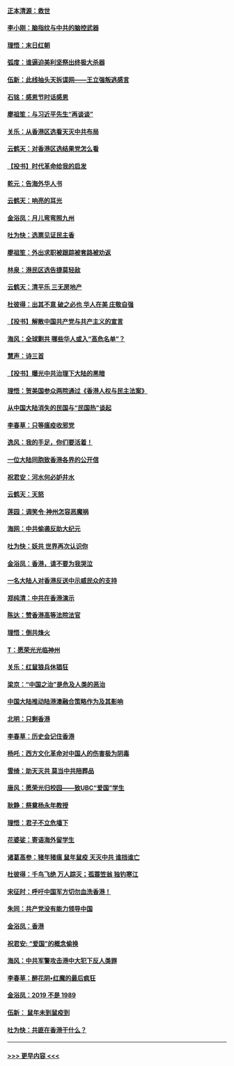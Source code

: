 #### [正本清源：救世](../pages/nsc993/n11689134.md?t=11291422) 
#### [李小刚：脑指纹与中共的脑控武器](../pages/nsc993/n11688900.md?t=11291422) 
#### [理悟：末日红朝](../pages/nsc993/n11688829.md?t=11291422) 
#### [弧度：谁逼迫美利坚祭出终极大杀器](../pages/nsc993/n11688735.md?t=11291422) 
#### [伍新：此线抽头天拆谍网——王立强叛逃感言](../pages/nsc993/n11687981.md?t=11291422) 
#### [石铭：感恩节时话感恩](../pages/nsc993/n11687568.md?t=11291422) 
#### [廖祖笙：与习近平先生“再谈谈”](../pages/nsc993/n11687005.md?t=11291422) 
#### [关乐：从香港区选看天灭中共布局](../pages/nsc993/n11686647.md?t=11291422) 
#### [云鹤天：对香港区选结果党怎么看](../pages/nsc993/n11686216.md?t=11291422) 
#### [【投书】时代革命给我的启发](../pages/nsc993/n11684287.md?t=11291422) 
#### [乾元：告海外华人书](../pages/nsc993/n11684044.md?t=11291422) 
#### [云鹤天：响亮的耳光](../pages/nsc993/n11684254.md?t=11291422) 
#### [金浴凤：月儿弯弯照九州](../pages/nsc993/n11684231.md?t=11291422) 
#### [吐为快：选票见证民主香](../pages/nsc993/n11684206.md?t=11291422) 
#### [廖祖笙：外出求职被跟踪被套路被劝返](../pages/nsc993/n11683874.md?t=11291422) 
#### [林泉：港民区选告捷莫轻敌](../pages/nsc993/n11683930.md?t=11291422) 
#### [云鹤天：清平乐 三无房地产](../pages/nsc993/n11681521.md?t=11291422) 
#### [杜彼得：出其不意 破之必也 华人在美 庄敬自强](../pages/nsc993/n11679554.md?t=11291422) 
#### [【投书】解散中国共产党与共产主义的宣言](../pages/nsc993/n11679177.md?t=11291422) 
#### [海风：全球剿共 哪些华人或入“高危名单”？](../pages/nsc993/n11678617.md?t=11291422) 
#### [慧声：诗三首](../pages/nsc993/n11678848.md?t=11291422) 
#### [【投书】曝光中共治理下大陆的黑暗](../pages/nsc993/n11678674.md?t=11291422) 
#### [理悟：贺美国参众两院通过《香港人权与民主法案》](../pages/nsc993/n11678104.md?t=11291422) 
#### [从中国大陆消失的民国与“民国热”谈起](../pages/nsc993/n11678075.md?t=11291422) 
#### [李春草：只等瘟疫收邪党](../pages/nsc993/n11677308.md?t=11291422) 
#### [逸风：我的手足，你们要活着！](../pages/nsc993/n11676352.md?t=11291422) 
#### [一位大陆同胞致香港各界的公开信](../pages/nsc993/n11675761.md?t=11291422) 
#### [祝君安：河水何必妒井水](../pages/nsc993/n11675746.md?t=11291422) 
#### [云鹤天：天怒](../pages/nsc993/n11675718.md?t=11291422) 
#### [莲园：调笑令‧神州怎容恶魔祸](../pages/nsc993/n11675648.md?t=11291422) 
#### [海网：中共偷袭反助大纪元](../pages/nsc993/n11673515.md?t=11291422) 
#### [吐为快：妖共 世界再次认识你](../pages/nsc993/n11673506.md?t=11291422) 
#### [金浴凤：香港，请不要为我哭泣](../pages/nsc993/n11673248.md?t=11291422) 
#### [一名大陆人对香港反送中示威民众的支持](../pages/nsc993/n11672615.md?t=11291422) 
#### [郑纯清：中共在香港演示](../pages/nsc993/n11670539.md?t=11291422) 
#### [陈达：赞香港高等法院法官](../pages/nsc993/n11669542.md?t=11291422) 
#### [理悟：倒共烽火](../pages/nsc993/n11668844.md?t=11291422) 
#### [T：愿荣光光临神州](../pages/nsc993/n11668421.md?t=11291422) 
#### [关乐：红鼠狼兵休猖狂](../pages/nsc993/n11668378.md?t=11291422) 
#### [梁京：“中国之治”是危及人类的恶治](../pages/nsc993/n11668328.md?t=11291422) 
#### [中国大陆推动陆港澳融合策略作为及其影响](../pages/nsc993/n11668157.md?t=11291422) 
#### [北明：只剩香港](../pages/nsc993/n11668002.md?t=11291422) 
#### [李春草：历史会记住香港](../pages/nsc993/n11667927.md?t=11291422) 
#### [杨吒：西方文化革命对中国人的伤害极为阴毒](../pages/nsc993/n11664521.md?t=11291422) 
#### [雪绮：助天灭共 莫当中共陪葬品](../pages/nsc993/n11662650.md?t=11291422) 
#### [唐风：愿荣光归校园——致UBC“爱国”学生](../pages/nsc993/n11662194.md?t=11291422) 
#### [耿静：祭奠杨永年教授](../pages/nsc993/n11662514.md?t=11291422) 
#### [理悟：君子不立危墙下](../pages/nsc993/n11662172.md?t=11291422) 
#### [花婆娑：寄语海外留学生](../pages/nsc993/n11662121.md?t=11291422) 
#### [诸葛高参：猪年猪瘟 鼠年鼠疫 天灭中共 谁挡谁亡](../pages/nsc993/n11661980.md?t=11291422) 
#### [杜彼得：千鸟飞绝 万人踪灭；孤蓑笠翁 独钓寒江](../pages/nsc993/n11661170.md?t=11291422) 
#### [宋征时：呼吁中国军方切勿血洗香港！](../pages/nsc993/n11415318.md?t=11291422) 
#### [朱同：共产党没有能力领导中国](../pages/nsc993/n11660421.md?t=11291422) 
#### [金浴凤：香港](../pages/nsc993/n11660419.md?t=11291422) 
#### [祝君安: “爱国”的概念偷换](../pages/nsc993/n11659706.md?t=11291422) 
#### [海风：中共军警攻击港中大犯下反人类罪](../pages/nsc993/n11659632.md?t=11291422) 
#### [李春草：醉花阴•红魔的最后疯狂](../pages/nsc993/n11659287.md?t=11291422) 
#### [金浴凤：2019 不是 1989](../pages/nsc993/n11657663.md?t=11291422) 
#### [伍新： 鼠年未到鼠疫到](../pages/nsc993/n11655098.md?t=11291422) 
#### [吐为快：共匪在香港干什么？](../pages/nsc993/n11654891.md?t=11291422) 

----
#### [ >>> 更早内容 <<< ](../indexes/nsc993-earlier.md)
